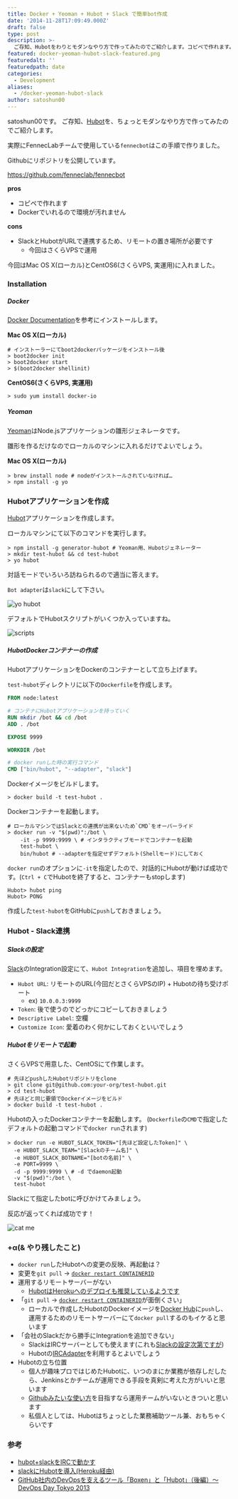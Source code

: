 ```yaml
---
title: Docker + Yeoman + Hubot + Slack で簡単bot作成
date: '2014-11-28T17:09:49.000Z'
draft: false
type: post
description: >-
  ご存知、Hubotをわりとモダンなやり方で作ってみたのでご紹介します。コピペで作れます。Dockerでいれるので環境が汚れません。
featured: docker-yeoman-hubot-slack-featured.png
featuredalt: ''
featuredpath: date
categories:
  - Development
aliases:
  - /docker-yeoman-hubot-slack
author: satoshun00
---
```


satoshun00です。
ご存知、[Hubot](https://hubot.github.com/)を、ちょっとモダンなやり方で作ってみたのでご紹介します。

実際にFennecLabチームで使用している`fennecbot`はこの手順で作りました。

Githubにリポジトリを公開しています。

https://github.com/fenneclab/fennecbot

<!--more-->

**pros**

<!-- textlint-disable spellcheck-tech-word -->
- コピペで作れます
- Dockerでいれるので環境が汚れません
<!-- textlint-enable spellcheck-tech-word -->

**cons**

- SlackとHubotがURLで連携するため、リモートの置き場所が必要です
  - 今回はさくらVPSで運用

今回はMac OS X(ローカル)とCentOS6(さくらVPS, 実運用)に入れました。

### Installation
##### Docker
[Docker Documentation](https://docs.docker.com/engine/installation/)を参考にインストールします。

**Mac OS X(ローカル)**

```
# インストーラーにてboot2dockerパッケージをインストール後
> boot2docker init
> boot2docker start
> $(boot2docker shellinit)
```

**CentOS6(さくらVPS, 実運用)**
```
> sudo yum install docker-io
```

##### Yeoman
[Yeoman](http://yeoman.io/)はNode.jsアプリケーションの雛形ジェネレータです。

雛形を作るだけなのでローカルのマシンに入れるだけでよいでしょう。

**Mac OS X(ローカル)**
```
> brew install node # nodeがインストールされていなければ…
> npm install -g yo
```

### Hubotアプリケーションを作成
[Hubot](https://hubot.github.com/)アプリケーションを作成します。

ローカルマシンにて以下のコマンドを実行します。

```
> npm install -g generator-hubot # Yeoman用、Hubotジェネレーター
> mkdir test-hubot && cd test-hubot
> yo hubot
```

対話モードでいろいろ訪ねられるので適当に答えます。

`Bot adapter`は`slack`にして下さい。

![yo hubot](/img/2014/11/docker-yeoman-hubot-slack-1.png)

デフォルトでHubotスクリプトがいくつか入っていますね。

![scripts](/img/2014/11/docker-yeoman-hubot-slack-2.png)

##### HubotDockerコンテナーの作成

HubotアプリケーションをDockerのコンテナーとして立ち上げます。

`test-hubot`ディレクトリに以下の`Dockerfile`を作成します。

```Dockerfile
FROM node:latest

# コンテナにHubotアプリケーションを持っていく
RUN mkdir /bot && cd /bot
ADD . /bot

EXPOSE 9999

WORKDIR /bot

# docker runした時の実行コマンド
CMD ["bin/hubot", "--adapter", "slack"]
```

Dockerイメージをビルドします。

```
> docker build -t test-hubot .
```

Dockerコンテナーを起動します。

```
# ローカルマシンではSlackとの連携が出来ないため`CMD`をオーバーライド
> docker run -v "$(pwd)":/bot \
    -it -p 9999:9999 \ # インタラクティブモードでコンテナーを起動
    test-hubot \
    bin/hubot # --adapterを指定せずデフォルト(Shellモード)にしておく
```

`docker run`のオプションに`-it`を指定したので、対話的にHubotが動けば成功です。(`Ctrl + C`でHubotを終了すると、コンテナーもstopします)

```
Hubot> hubot ping
Hubot> PONG
```

作成した`test-hubot`をGitHubに`push`しておきましょう。

### Hubot - Slack連携

##### Slackの設定

[Slack](https://slack.com)のIntegration設定にて、`Hubot Integration`を追加し、項目を埋めます。

- `Hubot URL`: リモートのURL(今回だとさくらVPSのIP) + Hubotの待ち受けポート
  - ex) `10.0.0.3:9999`
- `Token`: 後で使うのでどっかにコピーしておきましょう
- `Descriptive Label`: 空欄 
- `Customize Icon`: 愛着のわく何かにしておくといいでしょう

##### Hubotをリモートで起動

さくらVPSで用意した、CentOSにて作業します。

```
# 先ほどpushしたHubotリポジトリをclone
> git clone git@github.com:your-org/test-hubot.git
> cd test-hubot
# 先ほどと同じ要領でDockerイメージをビルド
> docker build -t test-hubot .
```

Hubotの入ったDockerコンテナーを起動します。
(`Dockerfile`の`CMD`で指定したデフォルトの起動コマンドで`docker run`されます)

```
> docker run -e HUBOT_SLACK_TOKEN="[先ほど設定したToken]" \ 
  -e HUBOT_SLACK_TEAM="[Slackのチーム名]" \
  -e HUBOT_SLACK_BOTNAME="[botの名前]" \
  -e PORT=9999 \
  -d -p 9999:9999 \ # -d でdaemon起動
  -v "$(pwd)":/bot \
  test-hubot
```

Slackにて指定したbotに呼びかけてみましょう。

反応が返ってくれば成功です！

![cat me](/img/2014/11/docker-yeoman-hubot-slack-3.png)

### +α(& やり残したこと)

-  `docker run`したHubotへの変更の反映、再起動は？
  - 変更を`git pull` -> [`docker restart CONTAINERID`](https://docs.docker.com/engine/reference/commandline/restart/)
- 運用するリモートサーバーがない
  - [HubotはHerokuへのデプロイも推奨しているようです](https://github.com/github/hubot/blob/master/docs/deploying/heroku.md)
- 「`git pull` -> [`docker restart CONTAINERID`](https://docs.docker.com/engine/reference/commandline/restart/)が面倒くさい」
  - ローカルで作成したHubotのDockerイメージを[Docker Hub](https://registry.hub.docker.com/)に`push`し、運用するためのリモートサーバーにて`docker pull`するのもイケると思います
- 「会社のSlackだから勝手にIntegrationを追加できない」
  - SlackはIRCサーバーとしても使えます(これも[Slackの設定次第ですが](https://slack.zendesk.com/hc/en-us/articles/201727913-Connecting-to-Slack-over-IRC-and-XMPP))
  - Hubotの[IRCAdapter](https://github.com/nandub/hubot-irc)を利用するとよいでしょう
- Hubotの立ち位置
  - 個人が趣味プロではじめたHubotに、いつのまにか業務が依存しだしたら、Jenkinsとかチームが運用できる手段を真剣に考えた方がいいと思います
  - [Githubみたいな使い方](http://www.publickey1.jp/blog/13/githubboxenhubotdevops_day_tokyo_2013.html)を目指すなら運用チームがいないときついと思います
  - 私個人としては、Hubotはちょっとした業務補助ツール兼、おもちゃくらいです

### 参考
- [hubot+slackをIRCで動かす](http://qiita.com/mikesorae/items/b229a8cebe1880ca52b9)
- [slackにHubotを導入(Heroku経由)](http://qiita.com/Katsumata_RYO/items/dc4543aa5827d4c3211c)
- [GitHub社内のDevOpsを支えるツール「Boxen」と「Hubot」（後編）～DevOps Day Tokyo 2013](http://www.publickey1.jp/blog/13/githubboxenhubotdevops_day_tokyo_2013.html)
